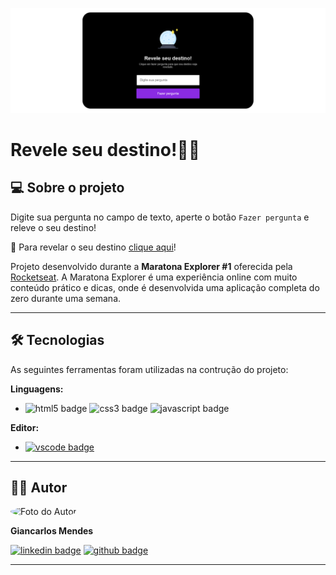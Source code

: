 ![banner](./banner.png)

# Revele seu destino!🧙‍♂️

## 💻 Sobre o projeto
Digite sua pergunta no campo de texto, aperte o botão `Fazer pergunta` e releve o seu destino! 

🔮 Para revelar o seu destino [clique aqui](https://giancarlos-mendes.github.io/revele-seu-destino/)!

Projeto desenvolvido durante a **Maratona Explorer #1** oferecida pela [Rocketseat](https://evento.rocketseat.com.br/maratona-explorer/episodios/explorer/abertura/edicao/1). A Maratona Explorer é uma experiência online com muito conteúdo prático e dicas, onde é desenvolvida uma aplicação completa do zero durante uma semana.

---

## ️🛠️ Tecnologias

As seguintes ferramentas foram utilizadas na contrução do projeto:

**Linguagens:**

- ![html5 badge](https://img.shields.io/static/v1?logo=html5&logoColor=white&label=&message=HTML5&color=orange) ![css3 badge](https://img.shields.io/static/v1?logo=css3&logoColor=white&label=&message=CSS3&color=blue) ![javascript badge](https://img.shields.io/static/v1?logo=javascript&logoColor=white&label=&message=JavaScript&color=yellow)

**Editor:**
- [![vscode badge](https://img.shields.io/static/v1?logo=visualstudiocode&logoColor=white&label=&message=Visual%20Studio%20Code&color=1f9cf0&link=https://code.visualstudio.com/)](https://code.visualstudio.com/)

---

## 👨‍💻 Autor

<img style="border-radius: 50%" src="https://avatars.githubusercontent.com/u/92035791?v=4" width="100px" alt="Foto do Autor"/>

**Giancarlos Mendes**

[![linkedin badge](https://img.shields.io/static/v1?logo=linkedin&logoColor=white&label=&message=giancarlos-mendes&color=0077b7&link=https://www.linkedin.com/in/giancarlos-mendes/)](https://www.linkedin.com/in/giancarlos-mendes/)
[![github badge](https://img.shields.io/static/v1?logo=github&logoColor=white&label=&message=giancarlos-mendes&color=grey&link=https://github.com/giancarlos-mendes)](https://github.com/giancarlos-mendes)

---
